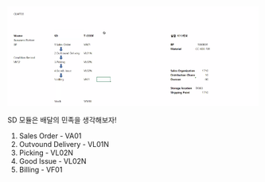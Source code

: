 ![image-20200926095933254](images/image-20200926095933254.png)

SD 모듈은 배달의 민족을 생각해보자! 

1. Sales Order - VA01
2. Outvound Delivery - VL01N
3. Picking - VL02N
4. Good Issue - VL02N
5. Billing - VF01

